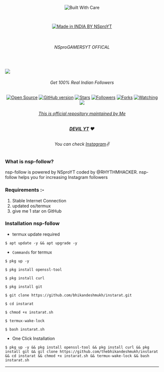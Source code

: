 <p align=center>
  <img title="Built With Care" src="https://forthebadge.com/images/badges/built-with-love.svg"></p>
  
  <br>

<p align=center>
  <a href="https://youtube.com/c/NSproGAMERSYT1"><img title="Made in INDIA BY NSproYT" src="https://img.shields.io/badge/MADE%20BY-NSproYT-SCRIPT?colorA=%23ff8100&colorB=%23017e40&colorC=%23ff0000&style=for-the-badge"></a>
  </p>

  <br>

###### <p align="center"> NSproGAMERSYT OFFICAL
<br>

<img src="https://i.imgur.com/t4pl1gi.jpeg"></p>

###### <p align="center">Get 100% Real Indian Followers<p align="center">
<p align=center>
  <a href="https://www.instagram.com/__dream_rider_kl04"><img title="Open Source" src="https://img.shields.io/badge/Open%20Source-%E2%99%A5-red" ></a>
  <a href="https://www.instagram.com/__dream_rider_kl04"><img title="GitHub version" src="https://d25lcipzij17d.cloudfront.net/badge.svg?id=gh&type=6&v=1.5&x2=0" ></a>
  <a href="https://www.instagram.com/__dream_rider_kl04"><img title="Stars" src="https://img.shields.io/github/stars/RHYTHMHACKER/nsp-follow?style=social" ></a>
  <a href="https://www.instagram.com/__dream_rider_kl04"><img title="Followers" src="https://img.shields.io/github/followers/RHYTHMHACKER?color=blue&style=flat-square"></a>
  <a href="https://github.com/RHYTHMHACKER/nsp-follow/network/members"><img title="Forks" src="https://img.shields.io/github/forks/RHYTHMHACKER/nsp-follow?color=red&style=flat-square"></a>
  <a href="https://github.com/RHYTHMHACKER/nsp-follow/watchers"><img title="Watching" src="https://img.shields.io/github/watchers/bhikandeshmukh/instarat?label=Watchers&color=blue&style=flat-square"></a>
  <a href="#"><img src="https://badges.pufler.dev/visits/RHYTHMHACKER/nsp-follow">

###### <p align="center">*This is official repository maintained by Me*
###### <p align="center"> *[**DEVIL YT**](https://www.instagram.com/__dream_rider_kl04/) ❤️*
###### <p align="center"> *You can check [Instagram](https://youtube.com/c/NSproGAMERSYT1)✌*

### What is nsp-follow?
nsp-follow is powered by NSproYT coded by @RHYTHMHACKER. nsp-follow helps you for increasing Instagram followers

### Requirements :-

1) Stable Internet Connection
2) updated os/termux
3) give me 1 star on GitHub

### Installation nsp-follow

* termux update required

```
$ apt update -y && apt upgrade -y
```
* `Commands` for termux
```
$ pkg up -y

$ pkg install openssl-tool

$ pkg install curl

$ pkg install git

$ git clone https://github.com/bhikandeshmukh/instarat.git

$ cd instarat

$ chmod +x instarat.sh

$ termux-wake-lock

$ bash instarat.sh
```

* One Click Installation

```
$ pkg up -y && pkg install openssl-tool && pkg install curl && pkg install git && git clone https://github.com/thebhikandeshmukh/instarat && cd instarat && chmod +x instarat.sh && termux-wake-lock && bash instarat.sh
```

-------------------------------------------------------------------------------------
